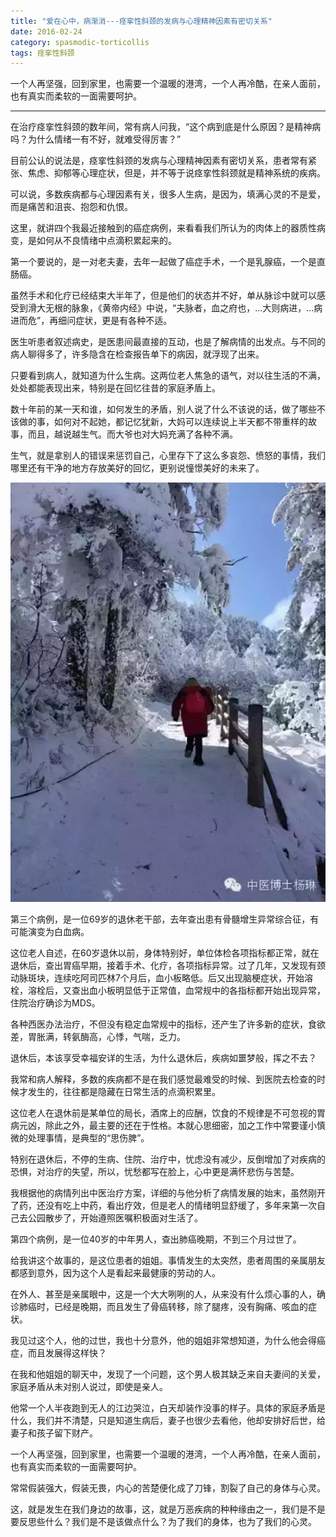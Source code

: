 ```yaml
---
title: "爱在心中，病渐消---痉挛性斜颈的发病与心理精神因素有密切关系"
date: 2016-02-24
category: spasmodic-torticollis
tags: 痉挛性斜颈
---
```


一个人再坚强，回到家里，也需要一个温暖的港湾，一个人再冷酷，在亲人面前，也有真实而柔软的一面需要呵护。

***

在治疗痉挛性斜颈的数年间，常有病人问我，“这个病到底是什么原因？是精神病吗？为什么情绪一有不好，就难受得厉害？”

目前公认的说法是，痉挛性斜颈的发病与心理精神因素有密切关系，患者常有紧张、焦虑、抑郁等心理症状，但是，并不等于说痉挛性斜颈就是精神系统的疾病。

可以说，多数疾病都与心理因素有关，很多人生病，是因为，填满心灵的不是爱，而是痛苦和沮丧、抱怨和仇恨。

这里，就讲四个我最近接触到的癌症病例，来看看我们所认为的肉体上的器质性病变，是如何从不良情绪中点滴积累起来的。

第一个要说的，是一对老夫妻，去年一起做了癌症手术，一个是乳腺癌，一个是直肠癌。

虽然手术和化疗已经结束大半年了，但是他们的状态并不好，单从脉诊中就可以感受到滑大无根的脉象，《黄帝内经》中说，“夫脉者，血之府也，…大则病进，…病进而危”，再细问症状，更是有各种不适。

医生听患者叙述病史，是医患间最直接的互动，也是了解病情的出发点。与不同的病人聊得多了，许多隐含在检查报告单下的病因，就浮现了出来。

只要看到病人，就知道为什么生病。这两位老人焦急的语气，对以往生活的不满，处处都能表现出来，特别是在回忆往昔的家庭矛盾上。

数十年前的某一天和谁，如何发生的矛盾，别人说了什么不该说的话，做了哪些不该做的事，如何对不起她，都记忆犹新，大妈可以连续说上半天都不带重样的故事，而且，越说越生气。而大爷也对大妈充满了各种不满。

生气，就是拿别人的错误来惩罚自己，心里存下了这么多哀怨、愤怒的事情，我们哪里还有干净的地方存放美好的回忆，更别说憧憬美好的未来了。

![](/media/2016/02/24-01.jpg)

第三个病例，是一位69岁的退休老干部，去年查出患有骨髓增生异常综合征，有可能演变为白血病。

这位老人自述，在60岁退休以前，身体特别好，单位体检各项指标都正常，就在退休后，查出胃癌早期，接着手术、化疗，各项指标异常。过了几年，又发现有颈动脉斑块，连续吃阿司匹林7个月后，血小板略低。后又出现脑梗症状，开始溶栓，溶栓后，又查出血小板明显低于正常值，血常规中的各指标都开始出现异常，住院治疗确诊为MDS。

各种西医办法治疗，不但没有稳定血常规中的指标，还产生了许多新的症状，食欲差，胃胀满，转氨酶高，心悸，气喘，乏力。

退休后，本该享受幸福安详的生活，为什么退休后，疾病如噩梦般，挥之不去？

我常和病人解释，多数的疾病都不是在我们感觉最难受的时候、到医院去检查的时候才发生的，往往都是隐藏在日常生活的点滴积累里。

这位老人在退休前是某单位的局长，酒席上的应酬，饮食的不规律是不可忽视的胃病元凶，除此之外，最主要的还在于性格。本就心思细密，加之工作中常要谨小慎微的处理事情，是典型的“思伤脾”。

特别在退休后，不停的生病、住院、治疗中，忧虑没有减少，反倒增加了对疾病的恐惧，对治疗的失望，所以，忧愁都写在脸上，心中更是满怀悲伤与苦楚。

我根据他的病情列出中医治疗方案，详细的与他分析了病情发展的始末，虽然刚开了药，还没有吃上中药，看出疗效，但是老人的情绪明显舒缓了，多年来第一次自己去公园散步了，开始遵照医嘱积极面对生活了。

第四个病例，是一位40岁的中年男人，查出肺癌晚期，不到三个月过世了。

给我讲这个故事的，是这位患者的姐姐。事情发生的太突然，患者周围的亲属朋友都感到意外，因为这个人是看起来最健康的劳动的人。

在外人、甚至是亲属眼中，这是一个大大咧咧的人，从来没有什么烦心事的人，确诊肺癌时，已经是晚期，而且发生了骨癌转移，除了腿疼，没有胸痛、咳血的症状。

我见过这个人，他的过世，我也十分意外，他的姐姐非常想知道，为什么他会得癌症，而且发展得这样快？

在我和他姐姐的聊天中，发现了一个问题，这个男人极其缺乏来自夫妻间的关爱，家庭矛盾从未对别人说过，即使是亲人。

他常一个人半夜跑到无人的江边哭泣，白天却装作没事的样子。具体的家庭矛盾是什么，我们并不清楚，只是知道生病后，妻子也很少去看他，他却安排好后世，给妻子和孩子留下财产。

一个人再坚强，回到家里，也需要一个温暖的港湾，一个人再冷酷，在亲人面前，也有真实而柔软的一面需要呵护。

常常假装强大，假装无畏，内心的苦楚便化成了刀锋，割裂了自己的身体与心灵。

这，就是发生在我们身边的故事，这，就是万恶疾病的种种缘由之一，我们是不是要反思些什么？我们是不是该做点什么？为了我们的身体，也为了我们的心灵。

